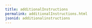 ```yaml
---
title: additionalInstructions
permalink: additionalInstructions.html
jsonid: additionalinstructions
---
```

